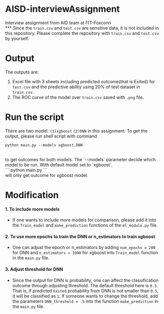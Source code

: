# AISD-interviewAssignment
Interview assignment from AID team at FIT-Foxconn <br>
*** Since the `train.csv` and `test.csv` are sensitive data, it is not included in this repository. Please complete the repository with `train.csv` and `test.csv` by yourself.

# Output
The outputs are: 
1. Excel file with 3 sheets including predicted outcome(that is Exited) for `test.csv` and the predictive ability using 20% of test dataset in `train.csv`.
2. The ROC curve of the model over `train.csv` saved with `.png` file.

# Run the script
There are two model: `(1)xgboost` `(2)DNN` in this assignment. To get the output, please run shell script with command <br>
```
python main.py --models xgboost,DNN
``` 
<br>
to get outcomes for both models. The `--models` parameter decide which model to be run. With default model set to `xgboost`, 
<br>
```
python main.py
```
<br> 
will only get outcome for xgboost model.

# Modification 
#### 1. To include more models
- If one wants to include more models for comparison, please add it into the ```Train_model``` and ```make_prediction``` functions of the `ml_module.py` file.

#### 2. To use more epochs to train the DNN or n_estimators to train xgboost
- One can adjust the epoch or n_estimators by adding `num_epochs = 200` for DNN and `n_estimators = 1000` for xgboost into ```Train_model``` function in the `main.py` file.

#### 3. Adjust threshold for DNN
- Since the output for DNN is probability, one can affect the classification outcome through adjusting threshold. The default threshold here is `0.5`. That is, if predicted `Exited` probability from DNN is not smaller than `0.5`, it will be classified as `1`.
If someone wants to change the threshold, add the parameters `DNN_threshold = .5` into the function ```make_prediction``` in the `main.py` file.


